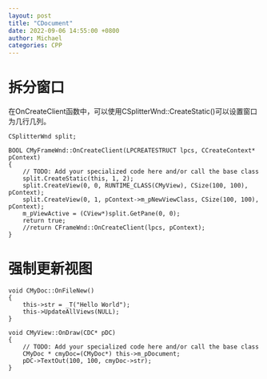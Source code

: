```yaml
---
layout: post
title: "CDocument"
date: 2022-09-06 14:55:00 +0800
author: Michael
categories: CPP
---
```


# 拆分窗口
在OnCreateClient函数中，可以使用CSplitterWnd::CreateStatic()可以设置窗口为几行几列。

	CSplitterWnd split;

	BOOL CMyFrameWnd::OnCreateClient(LPCREATESTRUCT lpcs, CCreateContext* pContext)
	{
		// TODO: Add your specialized code here and/or call the base class
		split.CreateStatic(this, 1, 2);
		split.CreateView(0, 0, RUNTIME_CLASS(CMyView), CSize(100, 100), pContext);
		split.CreateView(0, 1, pContext->m_pNewViewClass, CSize(100, 100), pContext);
		m_pViewActive = (CView*)split.GetPane(0, 0);
		return true;
		//return CFrameWnd::OnCreateClient(lpcs, pContext);
	}

# 强制更新视图
	void CMyDoc::OnFileNew()
	{
		this->str = _T("Hello World");
		this->UpdateAllViews(NULL);
	}

	void CMyView::OnDraw(CDC* pDC)
	{
		// TODO: Add your specialized code here and/or call the base class
		CMyDoc * cmyDoc=(CMyDoc*) this->m_pDocument;
		pDC->TextOut(100, 100, cmyDoc->str);
	}